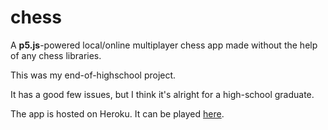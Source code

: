 # chess
A **p5.js**-powered local/online multiplayer chess app made without the help of any chess libraries.

This was my end-of-highschool project.

It has a good few issues, but I think it's alright for a high-school graduate.

The app is hosted on Heroku. It can be played [here](http://insanechess.herokuapp.com).
